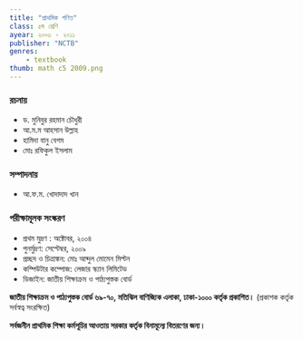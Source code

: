 ```yaml
---
title: "প্রাথমিক গণিত"
class: ৫ম শ্রেণি
ayear: ২০০৩ - ২০১১
publisher: "NCTB"
genres:
    - textbook
thumb: math c5 2009.png
---
```

### রচনায়
* ড. মুনিবুর রহমান চৌধুরী
* আ.ম.ম আহসান উল্লাহ
* হামিদা বানু বেগম
* মোঃ রফিকুল ইসলাম

### সম্পাদনায়
* আ.ফ.ম. খোদাদাদ খান

### পরীক্ষামূলক সংস্করণ
* প্রথম মুদ্রণ : অক্টোবর, ২০০৪
* পুনর্মুদ্রণ: সেপ্টেম্বর, ২০০৯
* প্রচ্ছদ ও চিত্রাঙ্কন: মোঃ আব্দুল মোমেন মিল্টন
* কম্পিউটার কম্পোজ: লেজার স্ক্যান লিমিটেড
* ডিজাইন: জাতীয় শিক্ষাক্রম ও পাঠ্যপুস্তক বোর্ড

**জাতীয় শিক্ষাক্রম ও পাঠ্যপুস্তক বোর্ড ৬৯-৭০, মতিঝিল বাণিজ্যিক এলাকা, ঢাকা-১০০০ কর্তৃক প্রকাশিত।**
(প্রকাশক কর্তৃক সর্বস্বত্ব সংরক্ষিত)

**সর্বজনীন প্রাথমিক শিক্ষা কর্মসূচির আওতায় সরকার কর্তৃক বিনামূল্যে বিতরণের জন্য।**